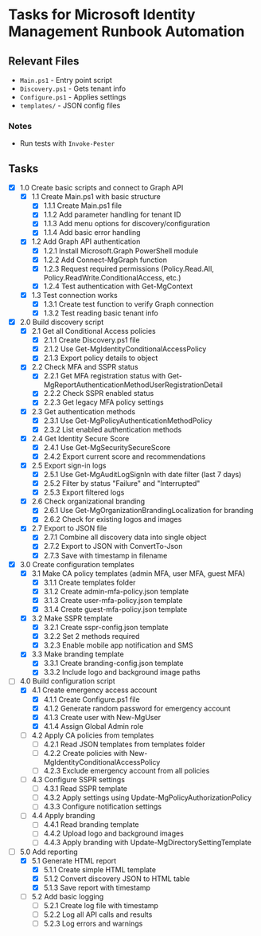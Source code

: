 # Tasks for Microsoft Identity Management Runbook Automation

## Relevant Files

- `Main.ps1` - Entry point script
- `Discovery.ps1` - Gets tenant info
- `Configure.ps1` - Applies settings
- `templates/` - JSON config files

### Notes

- Run tests with `Invoke-Pester`

## Tasks

- [x] 1.0 Create basic scripts and connect to Graph API
  - [x] 1.1 Create Main.ps1 with basic structure
    - [x] 1.1.1 Create Main.ps1 file
    - [x] 1.1.2 Add parameter handling for tenant ID
    - [x] 1.1.3 Add menu options for discovery/configuration
    - [x] 1.1.4 Add basic error handling
  - [x] 1.2 Add Graph API authentication
    - [x] 1.2.1 Install Microsoft.Graph PowerShell module
    - [x] 1.2.2 Add Connect-MgGraph function
    - [x] 1.2.3 Request required permissions (Policy.Read.All, Policy.ReadWrite.ConditionalAccess, etc.)
    - [x] 1.2.4 Test authentication with Get-MgContext
  - [x] 1.3 Test connection works
    - [x] 1.3.1 Create test function to verify Graph connection
    - [x] 1.3.2 Test reading basic tenant info
- [x] 2.0 Build discovery script
  - [x] 2.1 Get all Conditional Access policies
    - [x] 2.1.1 Create Discovery.ps1 file
    - [x] 2.1.2 Use Get-MgIdentityConditionalAccessPolicy
    - [x] 2.1.3 Export policy details to object
  - [x] 2.2 Check MFA and SSPR status
    - [x] 2.2.1 Get MFA registration status with Get-MgReportAuthenticationMethodUserRegistrationDetail
    - [x] 2.2.2 Check SSPR enabled status
    - [x] 2.2.3 Get legacy MFA policy settings
  - [x] 2.3 Get authentication methods
    - [x] 2.3.1 Use Get-MgPolicyAuthenticationMethodPolicy
    - [x] 2.3.2 List enabled authentication methods
  - [x] 2.4 Get Identity Secure Score
    - [x] 2.4.1 Use Get-MgSecuritySecureScore
    - [x] 2.4.2 Export current score and recommendations
  - [x] 2.5 Export sign-in logs
    - [x] 2.5.1 Use Get-MgAuditLogSignIn with date filter (last 7 days)
    - [x] 2.5.2 Filter by status "Failure" and "Interrupted"
    - [x] 2.5.3 Export filtered logs
  - [x] 2.6 Check organizational branding
    - [x] 2.6.1 Use Get-MgOrganizationBrandingLocalization for branding
    - [x] 2.6.2 Check for existing logos and images
  - [x] 2.7 Export to JSON file
    - [x] 2.7.1 Combine all discovery data into single object
    - [x] 2.7.2 Export to JSON with ConvertTo-Json
    - [x] 2.7.3 Save with timestamp in filename
- [x] 3.0 Create configuration templates
  - [x] 3.1 Make CA policy templates (admin MFA, user MFA, guest MFA)
    - [x] 3.1.1 Create templates folder
    - [x] 3.1.2 Create admin-mfa-policy.json template
    - [x] 3.1.3 Create user-mfa-policy.json template
    - [x] 3.1.4 Create guest-mfa-policy.json template
  - [x] 3.2 Make SSPR template
    - [x] 3.2.1 Create sspr-config.json template
    - [x] 3.2.2 Set 2 methods required
    - [x] 3.2.3 Enable mobile app notification and SMS
  - [x] 3.3 Make branding template
    - [x] 3.3.1 Create branding-config.json template
    - [x] 3.3.2 Include logo and background image paths
- [ ] 4.0 Build configuration script
  - [x] 4.1 Create emergency access account
    - [x] 4.1.1 Create Configure.ps1 file
    - [x] 4.1.2 Generate random password for emergency account
    - [x] 4.1.3 Create user with New-MgUser
    - [x] 4.1.4 Assign Global Admin role
  - [ ] 4.2 Apply CA policies from templates
    - [ ] 4.2.1 Read JSON templates from templates folder
    - [ ] 4.2.2 Create policies with New-MgIdentityConditionalAccessPolicy
    - [ ] 4.2.3 Exclude emergency account from all policies
  - [ ] 4.3 Configure SSPR settings
    - [ ] 4.3.1 Read SSPR template
    - [ ] 4.3.2 Apply settings using Update-MgPolicyAuthorizationPolicy
    - [ ] 4.3.3 Configure notification settings
  - [ ] 4.4 Apply branding
    - [ ] 4.4.1 Read branding template
    - [ ] 4.4.2 Upload logo and background images
    - [ ] 4.4.3 Apply branding with Update-MgDirectorySettingTemplate
- [ ] 5.0 Add reporting
  - [x] 5.1 Generate HTML report
    - [x] 5.1.1 Create simple HTML template
    - [x] 5.1.2 Convert discovery JSON to HTML table
    - [x] 5.1.3 Save report with timestamp
  - [ ] 5.2 Add basic logging
    - [ ] 5.2.1 Create log file with timestamp
    - [ ] 5.2.2 Log all API calls and results
    - [ ] 5.2.3 Log errors and warnings